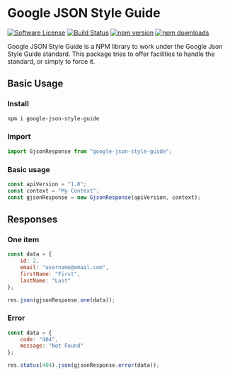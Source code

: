 # Google JSON Style Guide

[![Software License][ico-license]](LICENSE.md)
[![Build Status][ico-travis]][link-travis]
[![npm version][ico-npm]][link-npm]
[![npm downloads][ico-npm-download]][link-npm-download]

Google JSON Style Guide is a NPM library to work under the Google Json Style Guide standard. This package tries to offer facilities to handle the standard, or simply to force it.

## Basic Usage

### Install

```bash
npm i google-json-style-guide
```

### Import

```js
import GjsonResponse from "google-json-style-guide";
```

### Basic usage

```js
const apiVersion = "1.0";
const context = "My Context";
const gjsonResponse = new GjsonResponse(apiVersion, context);
```

## Responses

### One item

```js
const data = {
    id: 2,
    email: "username@email.com",
    firstName: "First",
    lastName: "Last"
};

res.json(gjsonResponse.one(data));
```

### Error

```js
const data = {
    code: "404",
    message: "Not Found"
};

res.status(404).json(gjsonResponse.error(data));
```

[ico-license]: https://img.shields.io/badge/license-MIT-brightgreen.svg?style=flat-square
[ico-travis]: https://travis-ci.com/normeno/google-json-style-guide.svg?branch=main
[ico-npm]: https://img.shields.io/npm/v/google-json-style-guide.svg?style=flat-square
[ico-npm-download]: https://img.shields.io/npm/dm/google-json-style-guide.svg?style=flat-square

[link-travis]: https://travis-ci.org/normeno/google-json-style-guide
[link-npm]: https://www.npmjs.org/package/google-json-style-guide
[link-npm-download]: http://npm-stat.com/charts.html?package=google-json-style-guide